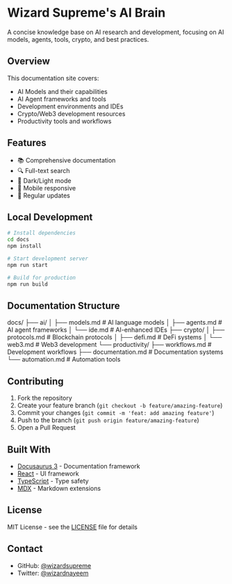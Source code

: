 # Wizard Supreme's AI Brain

A concise knowledge base on AI research and development, focusing on AI models, agents, tools, crypto, and best practices.

## Overview

This documentation site covers:
- AI Models and their capabilities
- AI Agent frameworks and tools
- Development environments and IDEs
- Crypto/Web3 development resources
- Productivity tools and workflows

## Features

- 📚 Comprehensive documentation
- 🔍 Full-text search
- 🌙 Dark/Light mode
- 📱 Mobile responsive
- 🔄 Regular updates

## Local Development
```bash
# Install dependencies
cd docs
npm install

# Start development server
npm run start

# Build for production
npm run build
```
## Documentation Structure

docs/
├── ai/
│ ├── models.md # AI language models
│ ├── agents.md # AI agent frameworks
│ └── ide.md # AI-enhanced IDEs
├── crypto/
│ ├── protocols.md # Blockchain protocols
│ ├── defi.md # DeFi systems
│ └── web3.md # Web3 development
└── productivity/
├── workflows.md # Development workflows
├── documentation.md # Documentation systems
└── automation.md # Automation tools

## Contributing

1. Fork the repository
2. Create your feature branch (`git checkout -b feature/amazing-feature`)
3. Commit your changes (`git commit -m 'feat: add amazing feature'`)
4. Push to the branch (`git push origin feature/amazing-feature`)
5. Open a Pull Request

## Built With

- [Docusaurus 3](https://docusaurus.io/) - Documentation framework
- [React](https://reactjs.org/) - UI framework
- [TypeScript](https://www.typescriptlang.org/) - Type safety
- [MDX](https://mdxjs.com/) - Markdown extensions

## License

MIT License - see the [LICENSE](LICENSE) file for details

## Contact

- GitHub: [@wizardsupreme](https://github.com/wizardsupreme)
- Twitter: [@wizardnayeem](https://twitter.com/wizardnayeem)
